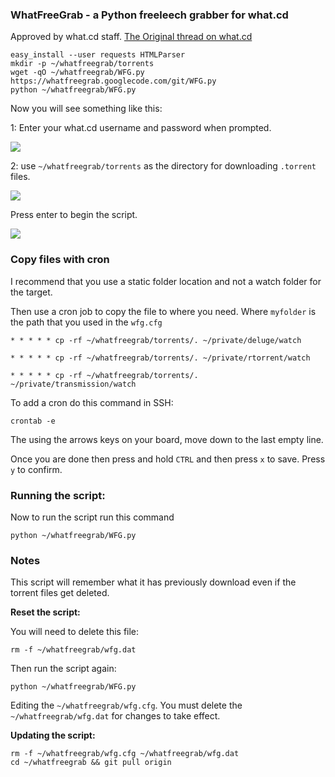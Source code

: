 
### WhatFreeGrab - a Python freeleech grabber for what.cd

Approved by what.cd staff. [The Original thread on what.cd](https://what.cd/forums.php?action=viewthread&threadid=183793)

~~~
easy_install --user requests HTMLParser
mkdir -p ~/whatfreegrab/torrents
wget -qO ~/whatfreegrab/WFG.py https://whatfreegrab.googlecode.com/git/WFG.py
python ~/whatfreegrab/WFG.py
~~~

Now you will see something like this:

1: Enter your what.cd username and password when prompted.

![](https://raw.github.com/feralhosting/feralfilehosting/master/Feral%20Wiki/Software/whatfreegrab/1.png)

2: use `~/whatfreegrab/torrents` as the directory for downloading `.torrent` files.

![](https://raw.github.com/feralhosting/feralfilehosting/master/Feral%20Wiki/Software/whatfreegrab/2.png)

Press enter to begin the script.

![](https://raw.github.com/feralhosting/feralfilehosting/master/Feral%20Wiki/Software/whatfreegrab/3.png)

### Copy files with cron

I recommend that you use a static folder location and not a watch folder for the target.

Then use a cron job to copy the file to where you need. Where `myfolder` is the path that you used in the `wfg.cfg`

~~~
* * * * * cp -rf ~/whatfreegrab/torrents/. ~/private/deluge/watch
~~~
~~~
* * * * * cp -rf ~/whatfreegrab/torrents/. ~/private/rtorrent/watch
~~~
~~~
* * * * * cp -rf ~/whatfreegrab/torrents/. ~/private/transmission/watch
~~~

To add a cron do this command in SSH:

~~~
crontab -e
~~~

The using the arrows keys on your board, move down to the last empty line. 

Once you are done then press and hold `CTRL` and then press `x` to save. Press `y` to confirm.

### Running the script:

Now to run the script run this command

~~~
python ~/whatfreegrab/WFG.py
~~~

### Notes

This script will remember what it has previously download even if the torrent files get deleted.

**Reset the script:**

You will need to delete this file:

~~~
rm -f ~/whatfreegrab/wfg.dat
~~~

Then run the script again:

~~~
python ~/whatfreegrab/WFG.py
~~~

Editing the `~/whatfreegrab/wfg.cfg`. You must delete the `~/whatfreegrab/wfg.dat` for changes to take effect.

**Updating the script:**

~~~
rm -f ~/whatfreegrab/wfg.cfg ~/whatfreegrab/wfg.dat
cd ~/whatfreegrab && git pull origin
~~~



